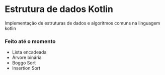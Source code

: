 # Estrutura de dados Kotlin
 Implementação de estruturas de dados e algoritmos comuns na linguagem kotlin


### Feito até o momento
 * Lista encadeada
 * Árvore binária
 * Boggo Sort
 * Insertion Sort
